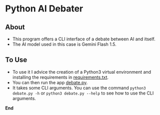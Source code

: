 # Python AI Debater

## About

- This program offers a CLI interface of a debate between AI and itself.
- The AI model used in this case is Gemini Flash 1.5.

## To Use
- To use it I advice the creation of a Python3 virtual environment and installing the requirements in [requirements.txt](./requirements.txt).
- You can then run the app [debate.py](./debate.py).
- It takes some CLI arguments. You can use the command `python3 debate.py -h` or `python3 debate.py --help` to see how to use the CLI arguments.

**End**